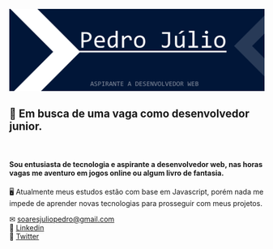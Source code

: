 ![background](/git-background.png)
## 🔎 Em busca de uma vaga como desenvolvedor junior.  
<br>

#### Sou entusiasta de tecnologia e aspirante a desenvolvedor web, nas horas vagas me aventuro em jogos online ou algum livro de fantasia.

🖥 Atualmente meus estudos estão com base em Javascript, porém nada me impede de aprender novas tecnologias para prosseguir com meus projetos.  

✉ soaresjuliopedro@gmail.com  
👔 [Linkedin](https://www.linkedin.com/in/pjulioss/)  
🔹 [Twitter](https://www.twitter.com/pjulioss)
